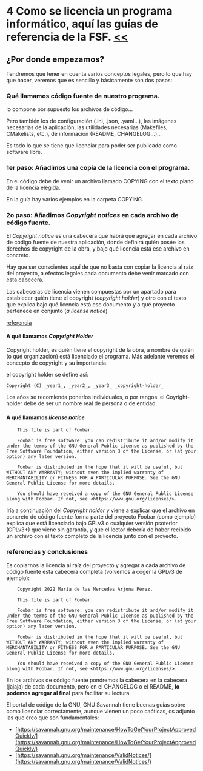 # 4 Como se licencia un programa informático, aquí las guías de referencia de la FSF. [<<](../README.md)

## ¿Por donde empezamos?

Tendremos que tener en cuenta varios conceptos legales, pero lo que hay que hacer, veremos que es sencillo y básicamente son dos pasos:

### Qué llamamos código fuente de nuestro programa.

lo compone por supuesto los archivos de código...

Pero también los de configuración (.ini, .json, .yaml...), las imágenes necesarias de la aplicación, las utilidades necesarias (Makefiles, CMakelists, etc.), de información (README, CHANGELOG...)...

Es todo lo que se tiene que licenciar para poder ser publicado como software libre.

### 1er paso: Añadimos una copia de la licencia con el programa.

En el código debe de venir un archivo llamado COPYING con el texto plano de la licencia elegida.

En la guía hay varios ejemplos en la carpeta COPYING.

### 2o paso: Añadimos *Copyright notices* en cada archivo de código fuente.

El *Copyright notice* es una cabecera que habrá que agregar en cada archivo de código fuente de nuestra aplicación, donde definirá quién posée los derechos de copyright de la obra, y bajo qué licencia está ese archivo en concreto.

Hay que ser conscientes aquí de que no basta con copiar la licencia al raíz del proyecto, a efectos legales cada documento debe venir marcado con esta cabecera.

Las cabeceras de licencia vienen compuestas por un apartado para establecer quién tiene el copyright (*copyright holder*) y otro con el texto que explica bajo qué licencia está ese documento y a qué proyecto pertenece en conjunto (*a license notice*)

[referencia](https://savannah.gnu.org/maintenance/ValidNotices/)

#### A qué llamamos *Copyright Holder*

Copyright holder, es quién tiene el copyright de la obra, a nombre de quién (o qué organización) está licenciado el programa. Más adelante veremos el concepto de copyright y su importancia.

el copyright holder se define así:
```
Copyright (C) _year1_, _year2_, _year3_ _copyright-holder_
```

Los años se recomienda ponerlos individuales, o por rangos. el Coyright-holder debe de ser un nombre real de persona o de entidad.

#### A qué llamamos *license notice*

```
    This file is part of Foobar.

    Foobar is free software: you can redistribute it and/or modify it under the terms of the GNU General Public License as published by the Free Software Foundation, either version 3 of the License, or (at your option) any later version.

    Foobar is distributed in the hope that it will be useful, but WITHOUT ANY WARRANTY; without even the implied warranty of MERCHANTABILITY or FITNESS FOR A PARTICULAR PURPOSE. See the GNU General Public License for more details.

    You should have received a copy of the GNU General Public License along with Foobar. If not, see <https://www.gnu.org/licenses/>. 
```

Iría a continuación del *Copyright holder* y viene a explicar que el archivo en concreto de código fuente forma parte del proyecto Foobar (como ejemplo) explica que está licenciado bajo GPLv3 o cualquier versión psoterior (GPLv3+) que viene sin garantía, y que el lector debería de haber recibido un archivo con el texto completo de la licencia junto con el proyecto.

### referencias y conclusiones

Es copiarnos la licencia al raíz del proyecto y agregar a cada archivo de código fuente esta cabecera completa (volvemos a coger la GPLv3 de ejemplo):

```
    Copyright 2022 María de las Mercedes Arjona Pérez.
    
    This file is part of Foobar.

    Foobar is free software: you can redistribute it and/or modify it under the terms of the GNU General Public License as published by the Free Software Foundation, either version 3 of the License, or (at your option) any later version.

    Foobar is distributed in the hope that it will be useful, but WITHOUT ANY WARRANTY; without even the implied warranty of MERCHANTABILITY or FITNESS FOR A PARTICULAR PURPOSE. See the GNU General Public License for more details.

    You should have received a copy of the GNU General Public License along with Foobar. If not, see <https://www.gnu.org/licenses/>. 

```

En los archivos de código fuente pondremos la cabecera en la cabecera (jajaja) de cada documento, pero en el CHANGELOG o el README, **lo podemos agregar al final** para facilitar su lectura.

El portal de código de la GNU, GNU Savannah tiene buenas guías sobre como licenciar correctamente, aunque vienen un poco caóticas, os adjunto las que creo que son fundamentales:

* [https://savannah.gnu.org/maintenance/HowToGetYourProjectApprovedQuickly/](https://savannah.gnu.org/maintenance/HowToGetYourProjectApprovedQuickly/)
* [https://savannah.gnu.org/maintenance/ValidNotices/](https://savannah.gnu.org/maintenance/ValidNotices/)
